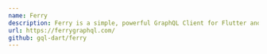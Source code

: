 ```yaml
---
name: Ferry
description: Ferry is a simple, powerful GraphQL Client for Flutter and Dart.
url: https://ferrygraphql.com/
github: gql-dart/ferry
---
```

